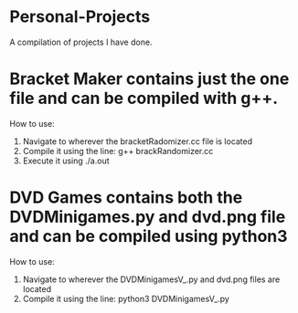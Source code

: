 # Personal-Projects
A compilation of projects I have done.

# Bracket Maker contains just the one file and can be compiled with g++.
How to use:
1. Navigate to wherever the bracketRadomizer.cc file is located
2. Compile it using the line: g++ brackRandomizer.cc
3. Execute it using ./a.out

# DVD Games contains both the DVDMinigames.py and dvd.png file and can be compiled using python3
How to use:
1. Navigate to wherever the DVDMinigamesV_.py and dvd.png files are located
2. Compile it using the line: python3 DVDMinigamesV_.py
